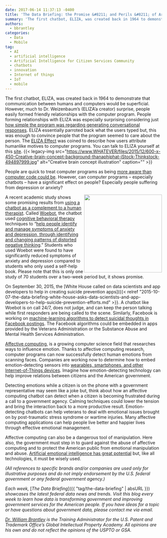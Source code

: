 ```yaml
---
date: 2017-06-14 11:37:13 -0400
title: 'The Data Briefing: the Promise &#8211; and Perils &#8211; of Artificial Emotional Intelligence'
summary: 'The first chatbot, ELIZA, was created back in 1964 to demonstrate that communication between humans and computers would be superficial. However, much to Dr. Weizenbaum&rsquo;s (ELIZA&rsquo;a creator) surprise, people easily formed friendly relationships with the computer program. People forming relationships with ELIZA was especially surprising considering just how simple the program was regarding generating conversational'
authors:
  - bbrantley
categories:
  - Data
  - Mobile
tag:
  - AI
  - artificial intelligence
  - Artificial Intelligence for Citizen Services Community
  - chatbots
  - innovation
  - Internet of things
  - IoT
  - mobile
---
```


The first chatbot, ELIZA, was created back in 1964 to demonstrate that communication between humans and computers would be superficial. However, much to Dr. Weizenbaum’s (ELIZA’a creator) surprise, people easily formed friendly relationships with the computer program. People forming relationships with ELIZA was especially surprising considering just [how simple the program was regarding generating conversational responses](http://www.filfre.net/2011/06/eliza-part-2/). ELIZA essentially parroted back what the users typed but, this was enough to convince people that the program seemed to care about the person. The [ELIZA Effect](https://en.wikipedia.org/wiki/ELIZA_effect) was coined to describe how users attribute humanlike motives to computer programs. You can talk to ELIZA yourself at this [site](http://psych.fullerton.edu/mbirnbaum/psych101/Eliza.htm). {{< legacy-img src="https://www.WHATEVER/files/2015/12/600-x-450-Creative-brain-concept-background-thanaphiphat-iStock-Thinkstock-494897999.jpg" alt="Creative brain concept illustration" caption="" >}} 

People are quick to treat computer programs as being [more aware than computer code could be](https://chatbotsmagazine.com/why-people-treat-bots-like-people-1c3d7afafca8). However, can computer programs – especially chatbots – have a significant effect on people? Especially people suffering from depression or anxiety?

<img src="https://www.woebot.io/img/more-features/WoebotApp.png" width="250" align="right" />A recent academic study shows some promising results from [using a chatbot as a complement to a human therapist](https://mental.jmir.org/2017/2/e19/). Called [Woebot](https://www.woebot.io/), the chatbot used [cognitive behavioral therapy](https://psychcentral.com/lib/in-depth-cognitive-behavioral-therapy/) techniques to “[help people identify and manage symptoms of anxiety and depression, through identifying and changing patterns of distorted negative thinking](https://chatbotsmagazine.com/a-therapist-bot-actually-works-e27c72b9632e).” Students who used Woebot were found to have significantly reduced symptoms of anxiety and depression compared to students who only used a self-help book. Please note that this is only one study of 70 students over a two-week period but, it shows promise.

On September 30, 2015, the [White House called on data scientists and app developers to help in creating suicide prevention apps]({{< relref "2015-10-07-the-data-briefing-white-house-asks-data-scientists-and-app-developers-to-help-suicide-prevention-efforts.md" >}}. A chatbot like Woebot is on call 24/7, does not judge, and can keep the person talking while first responders are being called to the scene. Similarly, Facebook is working on [machine-learning algorithms to detect suicidal thoughts in Facebook postings](https://www.scientificamerican.com/article/can-facebooks-machine-learning-algorithms-accurately-predict-suicide/). The Facebook algorithms could be embedded in apps provided by the Veterans Administration or the Substance Abuse and Mental Health Services Administration.

[Affective computing](http://affect.media.mit.edu/), is a growing computer science field that researches ways to influence emotion. Thanks to affective computing research, computer programs can now successfully detect human emotions from scanning faces. Companies are working now to determine how to embed emotion-detecting sensors into [wearables, smartphones, and other Internet-of-Things devices](http://www.telegraph.co.uk/technology/2016/01/21/affective-computing-how-emotional-machines-are-about-to-take-ove/). Imagine how emotion-detecting technology can help improve relations between citizens and the American government.

Detecting emotions while a citizen is on the phone with a government representative may seem like a joke but, think about how an affective computing chatbot can detect when a citizen is becoming frustrated during a call to a government agency. Calming techniques could lower the tension and bring the interaction back to a more productive result. Emotion-detecting chatbots can help veterans to deal with emotional issues brought on by post-traumatic stress syndrome or wartime injuries. Many affective computing applications can help people live better and happier lives through effective emotional management.

Affective computing can also be a dangerous tool of manipulation. Here also, the government must step in to guard against the abuse of affective computing and to protect the American public from emotional manipulation and abuse. [Artificial emotional intelligence has great potential](http://www.zdnet.com/article/emotional-intelligence-is-the-future-of-artificial-intelligence-fjord/) but, like all technologies, it must be wisely used.

_(All references to specific brands and/or companies are used only for illustrative purposes and do not imply endorsement by the U.S. federal government or any federal government agency.)_

_Each week,_ [_The Data Briefing_]({{ "tag/the-data-briefing" | absURL }}) _showcases the latest federal data news and trends. Visit this blog every week to learn how data is transforming government and improving government services for the American people. If you have ideas for a topic or have questions about government data, please contact me via email._

[_Dr. William Brantley_](https://www.WHATEVER/author/bbrantley/) _is the Training Administrator for the U.S. Patent and Trademark Office’s Global Intellectual Property Academy. All opinions are his own and do not reflect the opinions of the USPTO or GSA._
